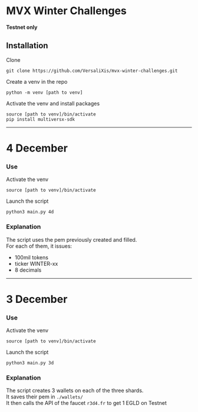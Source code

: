 # MVX Winter Challenges
**Testnet only**  



## Installation
Clone
```
git clone https://github.com/VersaliXis/mvx-winter-challenges.git  
```
Create a venv in the repo
```
python -m venv [path to venv] 
```
Activate the venv and install packages
```
source [path to venv]/bin/activate
pip install multiversx-sdk
```

---

# 4 December

### Use 
Activate the venv
```
source [path to venv]/bin/activate
```
Launch the script
```
python3 main.py 4d
```

### Explanation
The script uses the pem previously created and filled.   
For each of them, it issues:
- 100mil tokens
- ticker WINTER-xx 
- 8 decimals  
---

# 3 December

### Use 
Activate the venv
```
source [path to venv]/bin/activate
```
Launch the script
```
python3 main.py 3d
```

### Explanation
The script creates 3 wallets on each of the three shards.  
It saves their pem in `./wallets/`  
It then calls the API of the faucet `r3d4.fr` to get 1 EGLD on Testnet  

